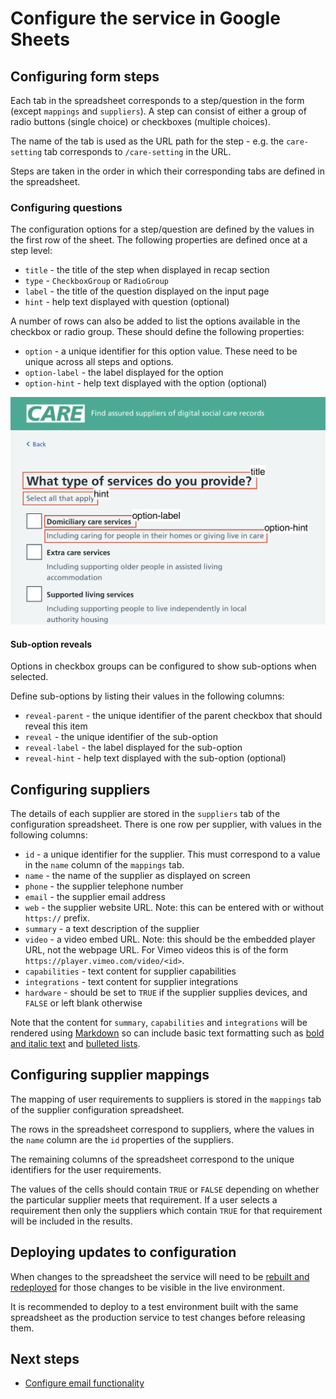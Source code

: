 # Configure the service in Google Sheets

## Configuring form steps

Each tab in the spreadsheet corresponds to a step/question in the form (except `mappings` and `suppliers`). A step can consist of either a group of radio buttons (single choice) or checkboxes (multiple choices).

The name of the tab is used as the URL path for the step - e.g. the `care-setting` tab corresponds to `/care-setting` in the URL.

Steps are taken in the order in which their corresponding tabs are defined in the spreadsheet.

### Configuring questions

The configuration options for a step/question are defined by the values in the first row of the sheet. The following properties are defined once at a step level:

* `title` - the title of the step when displayed in recap section
* `type` - `CheckboxGroup` or `RadioGroup` 
* `label` - the title of the question displayed on the input page
* `hint` - help text displayed with question (optional)

A number of rows can also be added to list the options available in the checkbox or radio group. These should define the following properties:

* `option` - a unique identifier for this option value. These need to be unique across all steps and options.
* `option-label` - the label displayed for the option
* `option-hint` - help text displayed with the option (optional)

![](./images/question-fields.png)

#### Sub-option reveals

Options in checkbox groups can be configured to show sub-options when selected.

Define sub-options by listing their values in the following columns:

* `reveal-parent` - the unique identifier of the parent checkbox that should reveal this item
* `reveal` - the unique identifier of the sub-option
* `reveal-label` - the label displayed for the sub-option
* `reveal-hint` - help text displayed with the sub-option (optional)

## Configuring suppliers

The details of each supplier are stored in the `suppliers` tab of the configuration spreadsheet. There is one row per supplier, with values in the following columns:

* `id` - a unique identifier for the supplier. This must correspond to a value in the `name` column of the `mappings` tab.
* `name` - the name of the supplier as displayed on screen
* `phone` - the supplier telephone number
* `email` - the supplier email address
* `web` - the supplier website URL. Note: this can be entered with or without `https://` prefix.
* `summary` - a text description of the supplier
* `video` - a video embed URL. Note: this should be the embedded player URL, not the webpage URL. For Vimeo videos this is of the form `https://player.vimeo.com/video/<id>`.
* `capabilities` - text content for supplier capabilities
* `integrations` - text content for supplier integrations
* `hardware` - should be set to `TRUE` if the supplier supplies devices, and `FALSE` or left blank otherwise

Note that the content for `summary`, `capabilities` and `integrations` will be rendered using [Markdown](https://www.markdownguide.org/basic-syntax/) so can include basic text formatting such as [bold and italic text](https://www.markdownguide.org/basic-syntax/#emphasis) and [bulleted lists](https://www.markdownguide.org/basic-syntax/#lists-1).

## Configuring supplier mappings

The mapping of user requirements to suppliers is stored in the `mappings` tab of the supplier configuration spreadsheet.

The rows in the spreadsheet correspond to suppliers, where the values in the `name` column are the `id` properties of the suppliers.

The remaining columns of the spreadsheet correspond to the unique identifiers for the user requirements.

The values of the cells should contain `TRUE` or `FALSE` depending on whether the particular supplier meets that requirement. If a user selects a requirement then only the suppliers which contain `TRUE` for that requirement will be included in the results.

## Deploying updates to configuration

When changes to the spreadsheet the service will need to be [rebuilt and redeployed](./building-and-running.md) for those changes to be visible in the live environment.

It is recommended to deploy to a test environment built with the same spreadsheet as the production service to test changes before releasing them.

## Next steps

* [Configure email functionality](./email-configuration.md)

